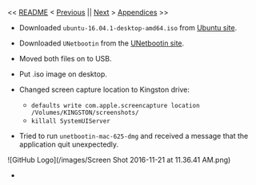 << [README](https://github.com/vmsmith/mac2linux/blob/master/README.md) < [Previous](https://github.com/vmsmith/mac2linux/blob/master/Machine_Preparations.md) || [Next]() > [Appendices]() >> 


* Downloaded `ubuntu-16.04.1-desktop-amd64.iso` from [Ubuntu site](https://www.ubuntu.com/download/desktop).

* Downloaded `UNetbootin` from the [UNetbootin site](http://unetbootin.github.io/).

* Moved both files on to USB.

* Put .iso image on desktop.

* Changed screen capture location to Kingston drive:
  * `defaults write com.apple.screencapture location /Volumes/KINGSTON/screenshots/`
  * `killall SystemUIServer`

* Tried to run `unetbootin-mac-625-dmg` and received a message that the application quit unexpectedly.

![GitHub Logo](/images/Screen Shot 2016-11-21 at 11.36.41 AM.png)

* 
